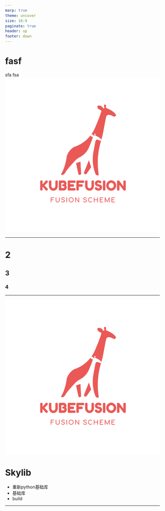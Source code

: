 ```yaml
---
marp: true
theme: uncover
size: 16:9
paginate: true
header: up
footer: down
---
```


# fasf
sfa
fsa
![bg brightness:1](kubefusionlogo.png)

---

# 2
## 3
### 4

---

![bg left:35%](kubefusionlogo.png)
# Skylib
* 重新python基础库
* 基础库
* build
---

